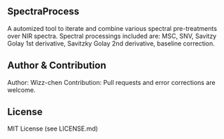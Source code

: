 ## SpectraProcess

A automized tool to iterate and combine various spectral pre-treatments over NIR spectra. Spectral processings included are: MSC, SNV, Savitzy Golay 1st derivative, Savitzky Golay 2nd derivative, baseline correction.

## Author & Contribution
Author: Wizz-chen
Contribution: Pull requests and error corrections are welcome.

## License
MIT License (see LICENSE.md)

